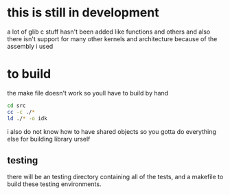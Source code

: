# this is still in development
a lot of glib c stuff hasn't been added like functions and others and also there isn't support for many other 
kernels and architecture because of the assembly i used
# to build
the make file doesn't work so youll have to build by hand
```bash
cd src
cc -c ./* 
ld ./* -o idk
```
i also do not know how to have shared objects so you gotta do everything else for building library urself

## testing
there will be an testing directory containing all of the tests, and a makefile to build these testing environments.
